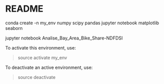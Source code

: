 # README

conda create -n my_env numpy scipy pandas jupyter notebook matplotlib seaborn

jupyter notebook Analise_Bay_Area_Bike_Share-NDFDSI

 To activate this environment, use:
> source activate my_env

To deactivate an active environment, use:
> source deactivate

